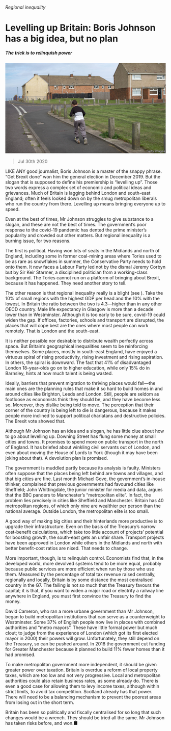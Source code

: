 ###### Regional inequality

# Levelling up Britain: Boris Johnson has a big idea, but no plan 

##### The trick is to relinquish power 

![image](images/20200801_CVP001.jpg) 

> Jul 30th 2020 

LIKE ANY good journalist, Boris Johnson is a master of the snappy phrase. “Get Brexit done” won him the general election in December 2019. But the slogan that is supposed to define his premiership is “levelling up”. Those two words express a complex set of economic and political ideas and grievances. Much of Britain is lagging behind London and south-east England; often it feels looked down on by the smug metropolitan liberals who run the country from there. Levelling up means bringing everyone up to speed.

Even at the best of times, Mr Johnson struggles to give substance to a slogan, and these are not the best of times. The government’s poor response to the covid-19 pandemic has dented the prime minister’s popularity and crowded out other matters. But regional inequality is a burning issue, for two reasons.


The first is political. Having won lots of seats in the Midlands and north of England, including some in former coal-mining areas where Tories used to be as rare as snowflakes in summer, the Conservative Party needs to hold onto them. It now faces a Labour Party led not by the dismal Jeremy Corbyn but by Sir Keir Starmer, a disciplined politician from a working-class background. The Tories cannot run on a platform of bringing about Brexit, because it has happened. They need another story to tell.

The other reason is that regional inequality really is a blight (see ). Take the 10% of small regions with the highest GDP per head and the 10% with the lowest. In Britain the ratio between the two is 4.3—higher than in any other OECD country. Male life expectancy in Glasgow is more than a decade lower than in Westminster. Although it is too early to be sure, covid-19 could widen the gap. If offices, factories, schools and transport are disrupted, the places that will cope best are the ones where most people can work remotely. That is London and the south-east.

It is neither possible nor desirable to distribute wealth perfectly across space. But Britain’s geographical inequalities seem to be reinforcing themselves. Some places, mostly in south-east England, have enjoyed a virtuous spiral of rising productivity, rising investment and rising aspiration. In others, the spiral is downward. The fact that 41% of disadvantaged London 18-year-olds go on to higher education, while only 15% do in Barnsley, hints at how much talent is being wasted.

Ideally, barriers that prevent migration to thriving places would fall—the main ones are the planning rules that make it so hard to build homes in and around cities like Brighton, Leeds and London. Still, people are seldom as footloose as economists think they should be, and they have become less so. Moreover, they dislike being told to move. The perception that their corner of the country is being left to die is dangerous, because it makes people more inclined to support political charlatans and destructive policies. The Brexit vote showed that.

Although Mr Johnson has an idea and a slogan, he has little clue about how to go about levelling up. Downing Street has flung some money at small cities and towns. It promises to spend more on public transport in the north of England. It has briefed about winkling civil servants out of London, and even about moving the House of Lords to York (though it may have been joking about that). A devolution plan is promised.

The government is muddled partly because its analysis is faulty. Ministers often suppose that the places being left behind are towns and villages, and that big cities are fine. Last month Michael Gove, the government’s in-house thinker, complained that previous governments had favoured cities like Sheffield; John Whittingdale, the junior minister for media and data, argues that the BBC panders to Manchester’s “metropolitan elite”. In fact, the problem lies precisely in cities like Sheffield and Manchester. Britain has 40 metropolitan regions, of which only nine are wealthier per person than the national average. Outside London, the metropolitan elite is too small.

A good way of making big cities and their hinterlands more productive is to upgrade their infrastructure. Even on the basis of the Treasury’s narrow cost-benefit calculations, which take too little account of projects’ potential for boosting growth, the south-east gets an unfair share. Transport projects have been approved in London while others in the Midlands and north with better benefit-cost ratios are nixed. That needs to change.

More important, though, is to relinquish control. Economists find that, in the developed world, more devolved systems tend to be more equal, probably because public services are more efficient when run by those who use them. Measured by the percentage of total tax revenue raised centrally, regionally and locally, Britain is by some distance the most centralised country in the G7. The failing is not so much that the Treasury favours the capital; it is that, if you want to widen a major road or electrify a railway line anywhere in England, you must first convince the Treasury to find the money.

David Cameron, who ran a more urbane government than Mr Johnson, began to build metropolitan institutions that can serve as a counterweight to Westminster. Some 37% of English people now live in places with combined authorities and “metro mayors”. These have little formal power but much clout; to judge from the experience of London (which got its first elected mayor in 2000) their powers will grow. Unfortunately, they still depend on the Treasury, so can be pushed around. In 2018 the government cut funding for Greater Manchester because it planned to build 11% fewer homes than it had promised.

To make metropolitan government more independent, it should be given greater power over taxation. Britain is overdue a reform of local property taxes, which are too low and not very progressive. Local and metropolitan authorities could also retain business rates, as some already do. There is even a good case for allowing them to levy income taxes, although within strict limits, to avoid tax competition. Scotland already has that power. There will need to be a balancing mechanism to prevent the poorest areas from losing out in the short term.

Britain has been so politically and fiscally centralised for so long that such changes would be a wrench. They should be tried all the same. Mr Johnson has taken risks before, and won.■

